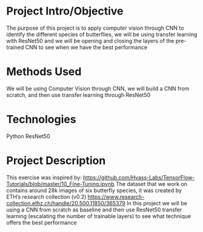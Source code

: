 # Project Intro/Objective
The purpose of this project is to apply computer vision through CNN to identify the different species of butterflies, we will be using transfer learning with ResNet50 and we will be opening and closing the layers of the pre-trained CNN to see when we have the best performance

# Methods Used
We will be using Computer Vision through CNN, we will build a CNN from scratch, and then use transfer learning through ResNet50

# Technologies
Python
ResNet50

# Project Description
This exercise was inspired by: https://github.com/Hvass-Labs/TensorFlow-Tutorials/blob/master/10_Fine-Tuning.ipynb
The dataset that we work on contains around 28k images of six butterfly species, it was created by ETH’s research collection (v0.2) https://www.research-collection.ethz.ch/handle/20.500.11850/365379
In this project we will be using a CNN from scratch as baseline and then use ResNet50 transfer learning (escalating the number of trainable layers) to see what technique offers the best performance